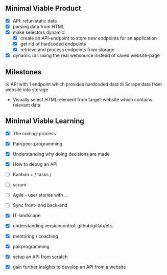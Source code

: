 ## Minimal Viable Product

* ☒ API: retun static data
* ☒ parsing data from HTML
* ☒ make selectors dynamic: 
  * ☒ create an API-endpoint to store new endpoints for an application
  * ☒ get rid of hardcoded endpoints
  * ☒ retrieve and process endpoints from storage
* ☒ dynamic url: using the real websource instead of saved website-page

## Milestones

☒ API with 1 endpoint which provides hardcoded data
☒ Scrape data from website into storage
* Visually select HTML-element from target-website which contains relevant data

## Minimal Viable Learning 

* ☒ The coding-process
* ☒ Pair/peer-programming
* ☒ Understanding why doing decisions are made
* ☒ How to debug an API
* ☐ Kanban + / tasks / 
* ☐ scrum
* ☐ Agile - user stories with ...
* ☐ Sync front- and back-end
* ☒ IT-landscape
* ☒ understanding versioncontrol: github/gitlab/etc.

* ☒ mentoring / coaching
* ☒ pairprogramming
* ☒ setup an API from scratch
* ☒ gain further insights to develop an API from a website

